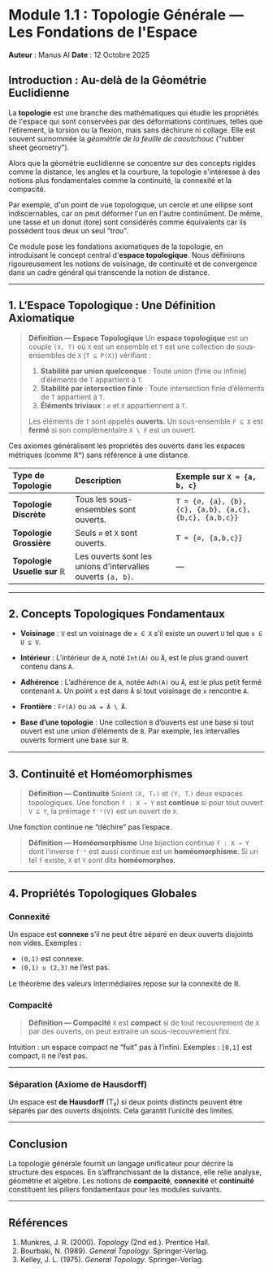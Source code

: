 # Module 1.1 : Topologie Générale — Les Fondations de l'Espace

**Auteur** : Manus AI
**Date** : 12 Octobre 2025

## Introduction : Au-delà de la Géométrie Euclidienne

La **topologie** est une branche des mathématiques qui étudie les propriétés de l'espace qui sont conservées par des déformations continues, telles que l'étirement, la torsion ou la flexion, mais sans déchirure ni collage. Elle est souvent surnommée la *géométrie de la feuille de caoutchouc* (“rubber sheet geometry”).

Alors que la géométrie euclidienne se concentre sur des concepts rigides comme la distance, les angles et la courbure, la topologie s'intéresse à des notions plus fondamentales comme la continuité, la connexité et la compacité.

Par exemple, d'un point de vue topologique, un cercle et une ellipse sont indiscernables, car on peut déformer l'un en l'autre continûment. De même, une tasse et un donut (tore) sont considérés comme équivalents car ils possèdent tous deux un seul “trou”.

Ce module pose les fondations axiomatiques de la topologie, en introduisant le concept central d'**espace topologique**. Nous définirons rigoureusement les notions de voisinage, de continuité et de convergence dans un cadre général qui transcende la notion de distance.

---

## 1. L’Espace Topologique : Une Définition Axiomatique

> **Définition — Espace Topologique**
> Un **espace topologique** est un couple `(X, T)` où `X` est un ensemble et `T` est une collection de sous-ensembles de `X` (`T ⊆ P(X)`) vérifiant :
>
> 1. **Stabilité par union quelconque** : Toute union (finie ou infinie) d’éléments de `T` appartient à `T`.
> 2. **Stabilité par intersection finie** : Toute intersection finie d’éléments de `T` appartient à `T`.
> 3. **Éléments triviaux** : `∅` et `X` appartiennent à `T`.
>
> Les éléments de `T` sont appelés **ouverts**.
> Un sous-ensemble `F ⊆ X` est **fermé** si son complémentaire `X \ F` est un ouvert.

Ces axiomes généralisent les propriétés des ouverts dans les espaces métriques (comme ℝⁿ) sans référence à une distance.

| Type de Topologie           | Description                                                 | Exemple sur `X = {a, b, c}`                            |
| :-------------------------- | :---------------------------------------------------------- | :----------------------------------------------------- |
| **Topologie Discrète**      | Tous les sous-ensembles sont ouverts.                       | `T = {∅, {a}, {b}, {c}, {a,b}, {a,c}, {b,c}, {a,b,c}}` |
| **Topologie Grossière**     | Seuls `∅` et `X` sont ouverts.                              | `T = {∅, {a,b,c}}`                                     |
| **Topologie Usuelle sur ℝ** | Les ouverts sont les unions d’intervalles ouverts `(a, b)`. | —                                                      |

---

## 2. Concepts Topologiques Fondamentaux

* **Voisinage** :
  `V` est un voisinage de `x ∈ X` s’il existe un ouvert `U` tel que `x ∈ U ⊆ V`.

* **Intérieur** :
  L’intérieur de `A`, noté `Int(A)` ou `Å`, est le plus grand ouvert contenu dans `A`.

* **Adhérence** :
  L’adhérence de `A`, notée `Adh(A)` ou `Ā`, est le plus petit fermé contenant `A`.
  Un point `x` est dans `Ā` si tout voisinage de `x` rencontre `A`.

* **Frontière** :
  `Fr(A)` ou `∂A = Ā \ Å`.

* **Base d’une topologie** :
  Une collection `B` d’ouverts est une base si tout ouvert est une union d’éléments de `B`.
  Par exemple, les intervalles ouverts forment une base sur ℝ.

---

## 3. Continuité et Homéomorphismes

> **Définition — Continuité**
> Soient `(X, Tₓ)` et `(Y, Tᵧ)` deux espaces topologiques.
> Une fonction `f : X → Y` est **continue** si pour tout ouvert `V ⊆ Y`, la préimage `f⁻¹(V)` est un ouvert de `X`.

Une fonction continue ne “déchire” pas l’espace.

> **Définition — Homéomorphisme**
> Une bijection continue `f : X → Y` dont l’inverse `f⁻¹` est aussi continue est un **homéomorphisme**.
> Si un tel `f` existe, `X` et `Y` sont dits **homéomorphes**.

---

## 4. Propriétés Topologiques Globales

### Connexité

Un espace est **connexe** s’il ne peut être séparé en deux ouverts disjoints non vides.
Exemples :

* `(0,1)` est connexe.
* `(0,1) ∪ (2,3)` ne l’est pas.

Le théorème des valeurs intermédiaires repose sur la connexité de ℝ.

### Compacité

> **Définition — Compacité**
> `X` est **compact** si de tout recouvrement de `X` par des ouverts, on peut extraire un sous-recouvrement fini.

Intuition : un espace compact ne “fuit” pas à l’infini.
Exemples : `[0,1]` est compact, `ℝ` ne l’est pas.

---

### Séparation (Axiome de Hausdorff)

Un espace est **de Hausdorff** (T₂) si deux points distincts peuvent être séparés par des ouverts disjoints.
Cela garantit l’unicité des limites.

---

## Conclusion

La topologie générale fournit un langage unificateur pour décrire la structure des espaces.
En s’affranchissant de la distance, elle relie analyse, géométrie et algèbre.
Les notions de **compacité**, **connexité** et **continuité** constituent les piliers fondamentaux pour les modules suivants.

---

## Références

1. Munkres, J. R. (2000). *Topology* (2nd ed.). Prentice Hall.
2. Bourbaki, N. (1989). *General Topology*. Springer-Verlag.
3. Kelley, J. L. (1975). *General Topology*. Springer-Verlag.

